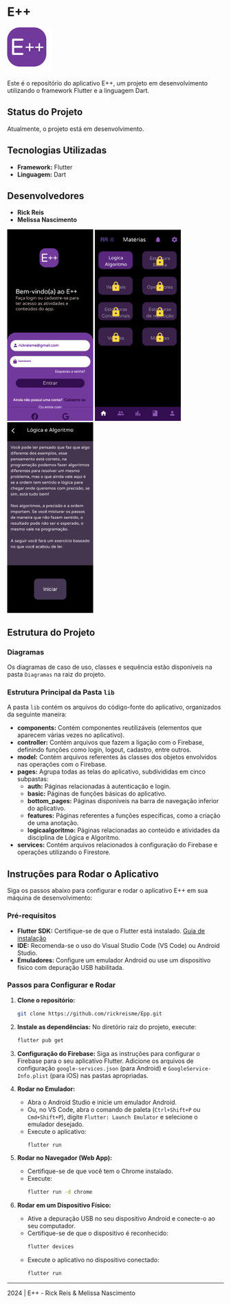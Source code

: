 # E++

![Logo do aplicativo E++](assets/img/logo.png)

Este é o repositório do aplicativo E++, um projeto em desenvolvimento utilizando o framework Flutter e a linguagem Dart.

## Status do Projeto

Atualmente, o projeto está em desenvolvimento.

## Tecnologias Utilizadas

- **Framework:** Flutter
- **Linguagem:** Dart

## Desenvolvedores

- **Rick Reis**
- **Melissa Nascimento**

<img src="assets/img/login.png" alt="Tela de login do aplicativo E++" width="200"/> 
<img src="assets/img/telaMaterias.png" alt="Tela principal do aplicativo E++" width="200"/>
<img src="assets/img/telaLogicaEAlgoritmo.png" alt="Tela principal da disciplina de Lógica e Algoritmo do aplicativo E++" width="200"/>

## Estrutura do Projeto

### Diagramas

Os diagramas de caso de uso, classes e sequência estão disponíveis na pasta `Diagramas` na raiz do projeto.

### Estrutura Principal da Pasta `lib`

A pasta `lib` contém os arquivos do código-fonte do aplicativo, organizados da seguinte maneira:

- **components:** Contém componentes reutilizáveis (elementos que aparecem várias vezes no aplicativo).
- **controller:** Contém arquivos que fazem a ligação com o Firebase, definindo funções como login, logout, cadastro, entre outros.
- **model:** Contém arquivos referentes às classes dos objetos envolvidos nas operações com o Firebase.
- **pages:** Agrupa todas as telas do aplicativo, subdivididas em cinco subpastas:
  - **auth:** Páginas relacionadas à autenticação e login.
  - **basic:** Páginas de funções básicas do aplicativo.
  - **bottom_pages:** Páginas disponíveis na barra de navegação inferior do aplicativo.
  - **features:** Páginas referentes a funções específicas, como a criação de uma anotação.
  - **logicaalgoritmo:** Páginas relacionadas ao conteúdo e atividades da disciplina de Lógica e Algoritmo.
- **services:** Contém arquivos relacionados à configuração do Firebase e operações utilizando o Firestore.

## Instruções para Rodar o Aplicativo

Siga os passos abaixo para configurar e rodar o aplicativo E++ em sua máquina de desenvolvimento:

### Pré-requisitos

- **Flutter SDK:** Certifique-se de que o Flutter está instalado. [Guia de instalação](https://flutter.dev/docs/get-started/install)
- **IDE:** Recomenda-se o uso do Visual Studio Code (VS Code) ou Android Studio.
- **Emuladores:** Configure um emulador Android ou use um dispositivo físico com depuração USB habilitada.

### Passos para Configurar e Rodar

1. **Clone o repositório:**

   ```sh
   git clone https://github.com/rickreisme/Epp.git
   ```

2. **Instale as dependências:**
   No diretório raiz do projeto, execute:

   ```sh
   flutter pub get
   ```

3. **Configuração do Firebase:**
   Siga as instruções para configurar o Firebase para o seu aplicativo Flutter. Adicione os arquivos de configuração `google-services.json` (para Android) e `GoogleService-Info.plist` (para iOS) nas pastas apropriadas.

4. **Rodar no Emulador:**

   - Abra o Android Studio e inicie um emulador Android.
   - Ou, no VS Code, abra o comando de paleta (`Ctrl+Shift+P` ou `Cmd+Shift+P`), digite `Flutter: Launch Emulator` e selecione o emulador desejado.
   - Execute o aplicativo:
     ```sh
     flutter run
     ```

5. **Rodar no Navegador (Web App):**

   - Certifique-se de que você tem o Chrome instalado.
   - Execute:
     ```sh
     flutter run -d chrome
     ```

6. **Rodar em um Dispositivo Físico:**
   - Ative a depuração USB no seu dispositivo Android e conecte-o ao seu computador.
   - Certifique-se de que o dispositivo é reconhecido:
     ```sh
     flutter devices
     ```
   - Execute o aplicativo no dispositivo conectado:
     ```sh
     flutter run
     ```
---

2024 | E++ - Rick Reis & Melissa Nascimento
